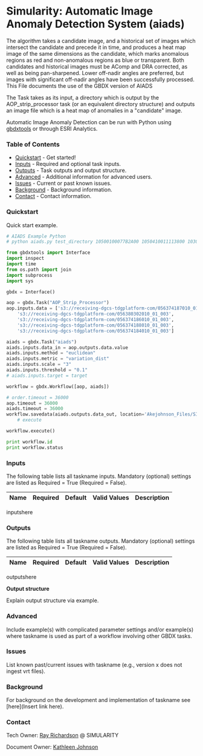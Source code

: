 # Simularity: Automatic Image Anomaly Detection System (aiads)

The algorithm takes a candidate image, and a historical set of images which intersect the candidate and precede it in time, and produces a heat map image of the same dimensions as the candidate, which marks anomalous regions as red and non-anomalous regions as blue or transparent.
Both candidates and historical images must be AComp and DRA corrected, as well as being pan-sharpened. Lower off-nadir angles are preferred, but images with significant off-nadir angles have been successfully processed.
This File documents the use of the GBDX version of AIADS

The Task takes as its input, a directory which is output by the AOP_strip_processor
task (or an equivalent directory structure) and outputs an image file which is a
heat map of anomalies in a "candidate" image.

Automatic Image Anomaly Detection can be run with Python using [gbdxtools](https://github.com/DigitalGlobe/gbdxtools) or through ESRI Analytics.

### Table of Contents
 * [Quickstart](#quickstart) - Get started!
 * [Inputs](#inputs) - Required and optional task inputs.
 * [Outputs](#outputs) - Task outputs and output structure.
 * [Advanced](#advanced) - Additional information for advanced users.
 * [Issues](#issues) - Current or past known issues.
 * [Background](#background) - Background information.
 * [Contact](#contact) - Contact information.

### Quickstart

Quick start example.

```python
# AIADS Example Python
# python aiads.py test_directory 10500100077B2A00 1050410011113800 1030010063143700 10300100649F2800 103001003E418400

from gbdxtools import Interface
import inspect
import time
from os.path import join
import subprocess
import sys

gbdx = Interface()

aop = gbdx.Task("AOP_Strip_Processor")
aop.inputs.data = ['s3://receiving-dgcs-tdgplatform-com/056374187010_01_003',
	's3://receiving-dgcs-tdgplatform-com/056380302010_01_003',
	's3://receiving-dgcs-tdgplatform-com/056374186010_01_003',
	's3://receiving-dgcs-tdgplatform-com/056374188010_01_003',
	's3://receiving-dgcs-tdgplatform-com/056374184010_01_003']

aiads = gbdx.Task("aiads")
aiads.inputs.data_in = aop.outputs.data.value
aiads.inputs.method = "euclidean"
aiads.inputs.metric = "variation_dist"
aiads.inputs.scale = "3"
aiads.inputs.threshold = "0.1"
# aiads.inputs.target = target

workflow = gbdx.Workflow([aop, aiads])

# order.timeout = 36000
aop.timeout = 36000
aiads.timeout = 36000
workflow.savedata(aiads.outputs.data_out, location='Akejohnson_Files/SIMILARITY/Test1')
    # execute

workflow.execute()

print workflow.id
print workflow.status
```

### Inputs

The following table lists all taskname inputs.
Mandatory (optional) settings are listed as Required = True (Required = False).

  Name  |  Required  |  Default  |  Valid Values  |  Description  
--------|:----------:|-----------|----------------|---------------
inputshere


### Outputs

The following table lists all taskname outputs.
Mandatory (optional) settings are listed as Required = True (Required = False).

  Name  |  Required  |  Default  |  Valid Values  |  Description
--------|:----------:|-----------|----------------|---------------
outputshere

**Output structure**

Explain output structure via example.


### Advanced
Include example(s) with complicated parameter settings and/or example(s) where
taskname is used as part of a workflow involving other GBDX tasks.



### Issues
List known past/current issues with taskname (e.g., version x does not ingest vrt files).


### Background
For background on the development and implementation of taskname see [here](Insert link here).


### Contact
Tech Owner: [Ray Richardson](ray@simularity.com) @ SIMULARITY

Document Owner: [Kathleen Johnson](kajohnso@digitalglobe.com)




